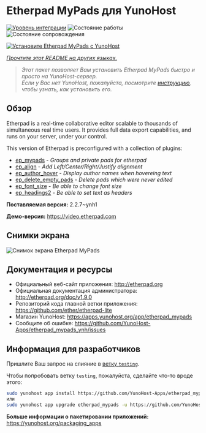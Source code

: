 <!--
Важно: этот README был автоматически сгенерирован <https://github.com/YunoHost/apps/tree/master/tools/readme_generator>
Он НЕ ДОЛЖЕН редактироваться вручную.
-->

# Etherpad MyPads для YunoHost

[![Уровень интеграции](https://apps.yunohost.org/badge/integration/etherpad_mypads)](https://ci-apps.yunohost.org/ci/apps/etherpad_mypads/)
![Состояние работы](https://apps.yunohost.org/badge/state/etherpad_mypads)
![Состояние сопровождения](https://apps.yunohost.org/badge/maintained/etherpad_mypads)

[![Установите Etherpad MyPads с YunoHost](https://install-app.yunohost.org/install-with-yunohost.svg)](https://install-app.yunohost.org/?app=etherpad_mypads)

*[Прочтите этот README на других языках.](./ALL_README.md)*

> *Этот пакет позволяет Вам установить Etherpad MyPads быстро и просто на YunoHost-сервер.*  
> *Если у Вас нет YunoHost, пожалуйста, посмотрите [инструкцию](https://yunohost.org/install), чтобы узнать, как установить его.*

## Обзор

Etherpad is a real-time collaborative editor scalable to thousands of simultaneous real time users. It provides full data export capabilities, and runs on your server, under your control.

This version of Etherpad is preconfigured with a collection of plugins: 

- [ep_mypads](https://www.npmjs.com/package/ep_mypads) - *Groups and private pads for etherpad*
- [ep_align](https://www.npmjs.com/package/ep_align) - *Add Left/Center/Right/Justify alignment*
- [ep_author_hover](https://www.npmjs.com/package/ep_author_hover) - *Display author names when hovereing text*
- [ep_delete_empty_pads](https://www.npmjs.com/package/ep_delete_empty_pads) - *Delete pads which were never edited*
- [ep_font_size](https://www.npmjs.com/package/ep_font_size) - *Be able to change font size*
- [ep_headings2](https://www.npmjs.com/package/ep_headings2) - *Be able to set text as headers*



**Поставляемая версия:** 2.2.7~ynh1

**Демо-версия:** <https://video.etherpad.com>

## Снимки экрана

![Снимок экрана Etherpad MyPads](./doc/screenshots/etherpad_demo.gif)

## Документация и ресурсы

- Официальный веб-сайт приложения: <http://etherpad.org>
- Официальная документация администратора: <http://etherpad.org/doc/v1.9.0>
- Репозиторий кода главной ветки приложения: <https://github.com/ether/etherpad-lite>
- Магазин YunoHost: <https://apps.yunohost.org/app/etherpad_mypads>
- Сообщите об ошибке: <https://github.com/YunoHost-Apps/etherpad_mypads_ynh/issues>

## Информация для разработчиков

Пришлите Ваш запрос на слияние в [ветку `testing`](https://github.com/YunoHost-Apps/etherpad_mypads_ynh/tree/testing).

Чтобы попробовать ветку `testing`, пожалуйста, сделайте что-то вроде этого:

```bash
sudo yunohost app install https://github.com/YunoHost-Apps/etherpad_mypads_ynh/tree/testing --debug
или
sudo yunohost app upgrade etherpad_mypads -u https://github.com/YunoHost-Apps/etherpad_mypads_ynh/tree/testing --debug
```

**Больше информации о пакетировании приложений:** <https://yunohost.org/packaging_apps>
